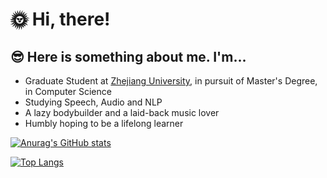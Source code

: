 # 🌞 Hi, there!

## 😎 Here is something about me. I'm...

* Graduate Student at [Zhejiang University](https://www.zju.edu.cn/english/), in pursuit of Master's Degree, in Computer Science
* Studying Speech, Audio and NLP
* A lazy bodybuilder and a laid-back music lover
* Humbly hoping to be a lifelong learner

[![Anurag's GitHub stats](https://github-readme-stats.vercel.app/api?username=RickyL-2000&&count_private=true&show_icons=true&theme=synthwave)](https://github.com/anuraghazra/github-readme-stats)

[![Top Langs](https://github-readme-stats.vercel.app/api/top-langs/?username=RickyL-2000&theme=synthwave&count_private=true&layout=compact)](https://github.com/anuraghazra/github-readme-stats)



<!-- ## ✨ Some of my works

### 🎤 Audio and Speech Processing

* [M4Singer: a Multi-Style, Multi-Singer and Musical Score Provided Mandarin Singing Corpus](https://openreview.net/forum?id=qiDmAaG6mP), Lichao Zhang, **Ruiqi Li**, Shoutong Wang, Liqun Deng, Jinglin Liu, Yi Ren, Jinzheng He, Rongjie Huang, Jieming Zhu, Xiao Chen, Zhou Zhao | **NeurIPS 2022**  ![GitHub](https://img.shields.io/github/stars/M4Singer/M4Singer?label=Code%20Stars&style=plastic) -->
